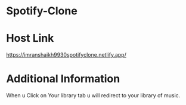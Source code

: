 # Spotify-Clone

# Host Link
https://imranshaikh9930spotifyclone.netlify.app/

# Additional Information 
When u Click on Your library tab u will redirect to your library of music.
